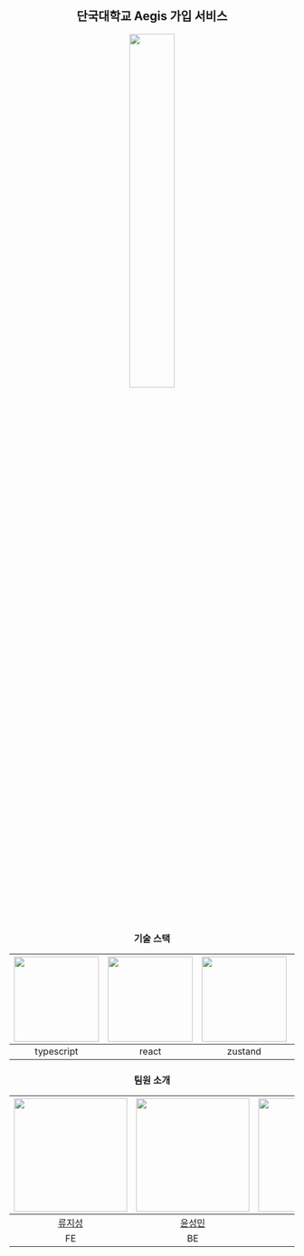 <div align="center">
    
<h2>단국대학교 Aegis 가입 서비스</h2>
<img src="https://github.com/user-attachments/assets/a954b8b1-5599-4b52-ba75-fd8607b6d67a" width="40%">
<h3>기술 스택</h3>

|<a href="https://www.typescriptlang.org/"><img src="https://github.com/user-attachments/assets/8784ef3e-cd43-409a-a5fb-29a49bd1ae23" width="150"></a>|<a href="https://react.dev/"><img src="https://github.com/user-attachments/assets/ab0168fd-ec86-4fa0-a1ff-d9950e348848" width="150"></a>|<a href="https://zustand-demo.pmnd.rs/"><img src="https://github.com/user-attachments/assets/58786df0-6968-4133-af14-9b16b9a7a869" width="150"></a>|<a href="https://www.react-hook-form.com/"><img src="https://github.com/user-attachments/assets/67d2fbe7-c19d-4b6e-81d5-5f16e33778c7" width="150"></a>|
|:-:|:-:|:-:|:-:|
|typescript|react|zustand|react-hook-form|
 
<h3>팀원 소개</h3>

|<img src="https://github.com/Amemome.png" width="200">|<img src="https://github.com/ilcm96.png" width="200">|<img src="https://github.com/KwonDeaGeun.png" width="200">|
|:-:|:-:|:-:|
|[류지성](https://github.com/Amemome)|[윤성민](https://github.com/ilcm96)|[권대근](https://github.com/KwonDeaGeun)|
|FE|BE|FE|

</div>
